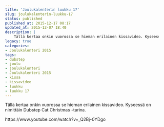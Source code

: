 ```yaml
---
title: 'Joulukalenterin luukku 17'
slug: joulukalenterin-luukku-17
status: published
published_at: 2015-12-17 08:17
updated_at: 2015-12-07 18:40
description: |
    Tällä kertaa onkin vuorossa se hieman erilainen kissavideo. Kyseessä on nimittäin Dubstep Cat Christmas -tarina.
legacy: true
categories:
- Joulukalenteri 2015
tags:
- dubstep
- joulu
- joulukalenteri
- Joulukalenteri 2015
- kissa
- kissavideo
- luukku
- luukku 17
---
```


<p>Tällä kertaa onkin vuorossa se hieman erilainen kissavideo. Kyseessä on nimittäin Dubstep Cat Christmas -tarina.</p>
<p>https://www.youtube.com/watch?v=_Q2Bj-0YDgo</p>